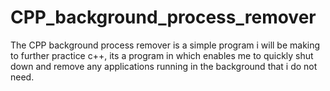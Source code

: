 # CPP_background_process_remover
The CPP background process remover is a simple program i will be making to further practice c++, its a program in which enables me to quickly shut down and remove any applications running in the background that i do not need.
